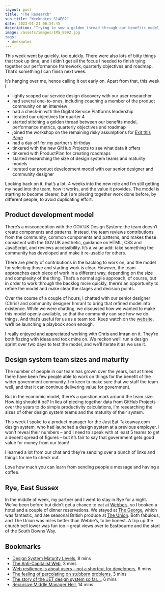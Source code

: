 ```yaml
---
layout: post
title: "The Research"
sub-title: "Weeknotes S14E02"
date: 2023-01-21 06:54:45
description: "Trying to sew a golden thread through our benefits model, performance metrics, quarterly objectives and roadmap. Plus our product development model, and researching other design systems."
image: /assets/images/IMG_8992.jpg
tags:
 - Weeknotes
---
```


This week went by quickly, too quickly. There were also lots of bitty things that took up time, and I didn’t get all the focus I needed to finish tying together our performance framework, quarterly objectives and roadmap. That’s something I can finish next week. 

It’s hanging over me, hence calling it out early on. Apart from that, this week I

- lightly scoped our service design discovery with our user researcher
- had several one-to-ones, including coaching a member of the product community on an interview 
- had a check-in with the Digital Service Platforms leadership
- iterated our objectives for quarter 4
- started stitching a golden thread between our benefits model, performance metrics, quarterly objectives and roadmap
- joined the workshop on the remaining risky assumptions for [Exit this Page](https://github.com/alphagov/govuk-design-system-backlog/issues/213)
- had a day off for my partner’s birthday
- tinkered with the new GitHub Projects to see what data it offers 
- tinkered with ProductPlan for creating roadmaps
- started researching the size of design system teams and maturity models
- iterated our product development model with our senior designer and community designer

Looking back on it, that’s a lot. 4 weeks into the new role and I’m still getting my head into the team, how it works, and the value it provides. The model is starting to become clearer, but I am piecing together work done before, by different people, to avoid duplicating effort. 

## Product development model

There’s a misconception with the GOV.UK Design System: the team doesn’t create components and patterns. Instead, the team reviews contributions from the community, common components and patterns, and makes these consistent with the GOV.UK aesthetic, guidance on HTML, CSS and JavaScript, and reviews accessibility. It’s a value add: take something the community has developed and make it re-usable for others. 

There are plenty of contributions in the backlog to work on, and the model for selecting those and starting work is clear. However, the team approaches each piece of work in a different way, depending on the size and complexity of the thing. That’s a normal agile approach, of course, but in order to work through the backlog more quickly, there’s an opportunity to refine the model and make clear the stages and decision points.

Over the course of a couple of hours, I chatted with our senior designer (Chris) and community designer (Imran) to bring that refined model into existence. While we were chatting, we discussed how we wanted to make this model openly available, so that the community can see how we do things. And that’s useful for us as a team too. Keep watch on the [website](https://design-system.service.gov.uk/), we’ll be launching a playbook soon enough.

I really enjoyed and appreciated working with Chris and Imran on it. They’re both fizzing with ideas and took mine on. We reckon we’ll run a design sprint over two days to test the model, and we’ll iterate it as we use it.

## Design system team sizes and maturity

The number of people in our team has grown over the years, but at times there have been few people able to work on things for the benefit of the wider government community. I’m keen to make sure that we staff the team well, and that it can continue delivering value for government.

But in the economic model, there’s a question mark around the team size. How big should it be? In lieu of piecing together data from GitHub Projects over the years to do simple productivity calculations, I’m researching the sizes of other design system teams and the maturity of their system.

This week I spoke to a product manager for the Just Eat Takeaway.com design system, who had launched a design system at a previous employer. I won’t reveal their numbers – and I need to speak with at least 5 teams to get a decent spread of figures – but it’s fair to say that government gets good value for money from our team! 

I learned a lot from our chat and they’re sending over a bunch of links and things for me to check out.

Love how much you can learn from sending people a message and having a coffee. 

## Rye, East Sussex

In the middle of week, my partner and I went to stay in Rye for a night. We’ve been before but didn’t get a chance to eat at [Webbe’s](https://www.webbesrestaurants.co.uk/section.php/3/1/_webbes_at_the_fish_caf__/47813fa2a5c77f9845f7f3841fd06082), so I booked a hotel and a couple of dinner reservations. We stayed at [The George](https://thegeorgeinrye.com), which was fantastic, and ate seasonal British produce at [The Union](https://www.theunionrye.co.uk). Both fabulous, and The Union was miles better than Webbe’s, to be honest. A trip up the church bell tower was fun too – great views over to Eastbourne and the start of the South Downs Way.

## Bookmarks

- [Design System Maturity Levels](https://www.millisecond.co/blog/design-systems-maturity), 8 mins
- [The Anti-Capitalist Web](https://blog.jim-nielsen.com/2023/the-anti-capitalist-web/), 3 mins
- [Web resilience is about users – not a shortcut for developers](https://christianheilmann.com/2023/01/18/web-resilience-is-about-users-not-a-shortcut-for-developers/), 6 mins
- [The feeling of percolating on stubborn problems](https://interconnected.org/home/2021/01/19/percolating), 3 mins
- [The story of the JET design system so far…](https://medium.com/jetux/the-story-of-the-jet-design-system-so-far-5dc6026138cc), 6 mins
- [Recursive Middle Manager Hell](https://www.lesswrong.com/posts/pHfPvb4JMhGDr4B7n/recursive-middle-manager-hell), 14 mins
